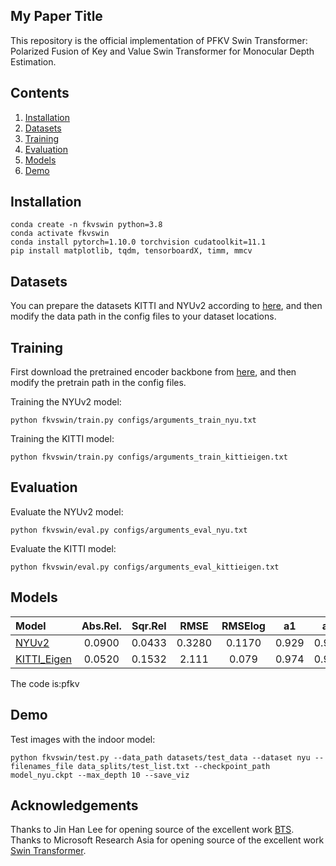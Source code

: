 ## My Paper Title
This repository is the official implementation of PFKV Swin Transformer: Polarized Fusion of Key and Value Swin Transformer for Monocular Depth Estimation.
## Contents
1. [Installation](#installation)
2. [Datasets](#datasets)
3. [Training](#training)
4. [Evaluation](#evaluation)
5. [Models](#models)
6. [Demo](#demo)

## Installation
```
conda create -n fkvswin python=3.8
conda activate fkvswin
conda install pytorch=1.10.0 torchvision cudatoolkit=11.1
pip install matplotlib, tqdm, tensorboardX, timm, mmcv
```


## Datasets
You can prepare the datasets KITTI and NYUv2 according to [here](https://github.com/cleinc/bts), and then modify the data path in the config files to your dataset locations.


## Training
First download the pretrained encoder backbone from [here](https://github.com/microsoft/Swin-Transformer), and then modify the pretrain path in the config files.

Training the NYUv2 model:
```
python fkvswin/train.py configs/arguments_train_nyu.txt
```

Training the KITTI model:
```
python fkvswin/train.py configs/arguments_train_kittieigen.txt
```


## Evaluation
Evaluate the NYUv2 model:
```
python fkvswin/eval.py configs/arguments_eval_nyu.txt
```

Evaluate the KITTI model:
```
python fkvswin/eval.py configs/arguments_eval_kittieigen.txt
```

## Models
| Model | Abs.Rel. | Sqr.Rel | RMSE | RMSElog | a1 | a2 | a3| 
| :--- | :---: | :---: | :---: |  :---: |  :---: |  :---: |  :---: |
|[NYUv2](https://pan.baidu.com/s/1vNoHIH3bunmI5d0wL0yzQQ) | 0.0900 | 0.0433 | 0.3280 | 0.1170 | 0.929 | 0.990 | 0.998 |
|[KITTI_Eigen](https://pan.baidu.com/s/1dMsNL6wralGAd4UFcp8Acw) | 0.0520 | 0.1532 | 2.111 | 0.079 | 0.974 | 0.997 | 0.999 |

The code is:pfkv

## Demo
Test images with the indoor model:
```
python fkvswin/test.py --data_path datasets/test_data --dataset nyu --filenames_file data_splits/test_list.txt --checkpoint_path model_nyu.ckpt --max_depth 10 --save_viz
```

## Acknowledgements
Thanks to Jin Han Lee for opening source of the excellent work [BTS](https://github.com/cleinc/bts).
Thanks to Microsoft Research Asia for opening source of the excellent work [Swin Transformer](https://github.com/microsoft/Swin-Transformer).

